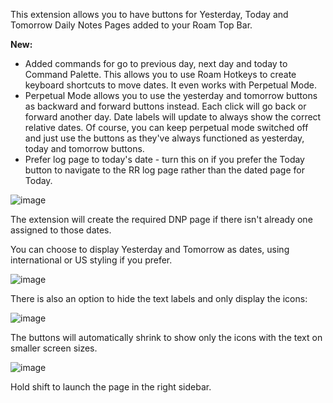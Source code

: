 This extension allows you to have buttons for Yesterday, Today and Tomorrow Daily Notes Pages added to your Roam Top Bar.

**New:**
- Added commands for go to previous day, next day and today to Command Palette. This allows you to use Roam Hotkeys to create keyboard shortcuts to move dates. It even works with Perpetual Mode.
- Perpetual Mode allows you to use the yesterday and tomorrow buttons as backward and forward buttons instead. Each click will go back or forward another day. Date labels will update to always show the correct relative dates. Of course, you can keep perpetual mode switched off and just use the buttons as they've always functioned as yesterday, today and tomorrow buttons.
- Prefer log page to today's date - turn this on if you prefer the Today button to navigate to the RR log page rather than the dated page for Today.

![image](https://user-images.githubusercontent.com/6857790/184466643-ecc8c24f-d6b4-4738-a8a9-cc74322c6b46.png)

The extension will create the required DNP page if there isn't already one assigned to those dates.

You can choose to display Yesterday and Tomorrow as dates, using international or US styling if you prefer.

![image](https://user-images.githubusercontent.com/6857790/184466694-e023a40b-d186-4597-aea4-01170c024880.png)

There is also an option to hide the text labels and only display the icons:

![image](https://user-images.githubusercontent.com/6857790/185813767-64b86dba-1521-4ef1-8e1f-95e1e4a3cc95.png)

The buttons will automatically shrink to show only the icons with the text on smaller screen sizes.

![image](https://user-images.githubusercontent.com/6857790/185626285-a79a3229-4d04-43fb-be83-0ef36d3ec52d.png)

Hold shift to launch the page in the right sidebar.
